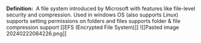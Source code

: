 **Definition:** 
 A file system introduced by Microsoft with features like file-level security and compression.
Used in windows OS (also supports Linux)
supports setting permissions on folders and files
supports folder & file compression
support [[EFS (Encrypted File System)]]
![[Pasted image 20240222084226.png]]

